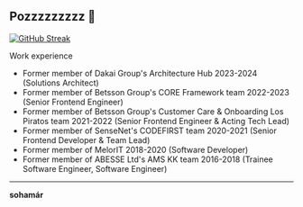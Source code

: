 ## Pozzzzzzzzz 👋

[![GitHub Streak](https://streak-stats.demolab.com?user=kfarkasHU&theme=transparent&hide_border=true&date_format=%5BY%20%5DM%20j&card_width=876)](https://git.io/streak-stats)

Work experience
* Former member of Dakai Group's Architecture Hub 2023-2024 (Solutions Architect)
* Former member of Betsson Group's CORE Framework team 2022-2023 (Senior Frontend Engineer)
* Former member of Betsson Group's Customer Care & Onboarding Los Piratos team 2021-2022 (Senior Frontend Engineer & Acting Tech Lead)
* Former member of SenseNet's CODEFIRST team 2020-2021 (Senior Frontend Developer & Team Lead)
* Former member of MelorIT 2018-2020 (Software Developer)
* Former member of ABESSE Ltd's AMS KK team 2016-2018 (Trainee Software Engineer, Software Engineer)

---

**sohamár**
